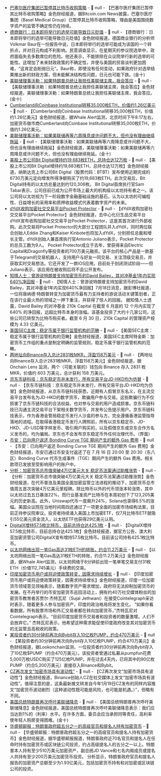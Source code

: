 - [巴塞尔医疗集团已暂停其比特币收购策略](https://x.com/BitcoinNewsCom/status/1946185434830188615) - 📰 null - 【巴塞尔医疗集团已暂停其比特币收购策略】金色财经报道，据Bitcoin.com News披露，巴塞尔医疗集团（Basel Medical Group）已暂停其比特币收购策略，理由是美国围绕数字资产的监管不确定性仍在持续。
- [德商银行：日本即将举行的选举可能导致日元贬值]() - 📰 null - 【德商银行：日本即将举行的选举可能导致日元贬值】金色财经报道，德国商业银行的分析师Volkmar Baur在一份报告中说，日本即将举行的选举可能成为该国的一个转折点，并对日元构成不利影响。民意调查显示，在星期天的参议院选举中，政府面临失去多数席位的危险。他还表示，不能排除在众议院举行新的选举的可能性。这增加了未来财政政策的不确定性，并使与美国的贸易谈判更加困难，“这肯定会削弱日元”。Baur称，即使没有任何变动，如果政府针对选举结果推出新的财政方案，但未能解决结构性问题，日元也可能下跌。(金十)
- [美联储理事沃勒：如果特朗普总统让我担任美联储主席，我会答应]() - 📰 null - 【美联储理事沃勒：如果特朗普总统让我担任美联储主席，我会答应】金色财经报道，美联储理事沃勒：如果特朗普总统让我担任美联储主席，我会答应。(金十)
- [Cumberland向Coinbase Institutional转移35,000枚ETH，价值约1.26亿美元](https://x.com/whale_alert/status/1946182428281680298) - 📰 null - 【Cumberland向Coinbase Institutional转移35,000枚ETH，价值约1.26亿美元】金色财经报道，据Whale Alert监测，北京时间下午8:17左右，加密货币做市商Cumberland向Coinbase Institutional转移35,000枚ETH，价值约1.26亿美元。
- [美联储理事沃勒：如果美联储再等六周降息或许问题不大，但也没有理由继续拖延]() - 📰 null - 【美联储理事沃勒：如果美联储再等六周降息或许问题不大，但也没有理由继续拖延】金色财经报道，美联储理事沃勒：如果美联储再等六周降息或许问题不大，但也没有理由继续拖延。(金十)
- [美股上市公司Bit Digital增持约19,683枚ETH，总持仓达12万枚]() - 📰 null - 【美股上市公司Bit Digital增持约19,683枚ETH，总持仓达12万枚】金色财经报道，纳斯达克上市公司Bit Digital（股票代码：BTBT）宣布使用近期完成的6730万美元定向增发所得净额购买了约19,683枚ETH。此次交易后，Bit Digital持有的以太坊总量达到约120,306枚。 
Bit Digital首席执行官Sam Tabar表示，公司目前已成为公开市场上最大的机构级以太坊持有者之一。该公司将以太坊视为下一阶段数字金融基础设施的基石，认为以太坊的可编程性、日益增长的采用率和质押收益模式代表着数字资产的未来。
- [dYdX收购加密社交交易平台Pocket Protector](https://www.theblock.co/post/363232/dydx-acquires-pocket-protector-crypto-trading?utm_source=twitter&utm_medium=social) - 📰 null - 【dYdX收购加密社交交易平台Pocket Protector】金色财经报道，去中心化衍生品交易平台dYdX宣布收购加密社交交易平台Pocket Protector，这是其首次进行外部收购。此次交易将Pocket Protector的大部分工程团队并入dYdX，同时两位联合创始人Eddie Zhang和Kaiser Kinbote也将加入dYdX，分别担任总裁和增长主管。dYdX创始人兼首席执行官Antonio Juliano表示，Pocket Protector的总员工数为9人。 
Pocket Protector成立于去年，曾获得来自Electric Capital和Dragonfly等投资者的700万美元融资。该平台的核心产品是一款基于Telegram的交易机器人，支持用户与好友一同交易、关注顶级交易员，并获取实时交易想法。它还开发了一款iOS应用，目前处于封闭测试阶段——但Juliano表示，该应用在被收购后将不会公开发布。
- [知情人士：曾游说特朗普支持加密货币的David Bailey，其对冲基金1年内实现640%净回报](https://www.bloomberg.com/news/articles/2025-07-18/david-bailey-sold-trump-on-crypto-now-his-hedge-fund-is-up-640?utm_source=website&utm_medium=share&utm_campaign=copy) - 📰 null - 【知情人士：曾游说特朗普支持加密货币的David Bailey，其对冲基金1年内实现640%净回报】7月18日消息，据彭博社报道，一位将唐纳德·特朗普转变为加密货币最有力支持者的游说活动关键策划者，正在该行业最火热的领域之一押下重注，并获得了惊人的回报。 
据知情人士透露，David Bailey 的对冲基金 210k Capital 在截至 6 月底的 12 个月内实现了 640% 的净回报，远超比特币本身的涨幅。该基金投资了大约十几家公司，这些公司已转型为比特币购买者。截至 6 月 30 日，210k Capital 的管理资产规模为 4.33 亿美元。
- [美国SEC主席：稳定币属于银行监管机构的范畴]() - 📰 null - 【美国SEC主席：稳定币属于银行监管机构的范畴】金色财经报道，美国SEC主席阿特金斯：加密货币工作组的重点是制定明确的监管规则，稳定币属于银行监管机构的范畴。
- [两地址向Binance存入总计2831枚MKR，浮盈158万美元]() - 📰 null - 【两地址向Binance存入总计2831枚MKR，浮盈158万美元】金色财经报道，据 Onchain Lens 监测，两个（可能关联的）钱包向 Binance 存入 2831 枚 MKR，价值约 603 万美元，总计获利 158 万美元。
- [京东币链科技：京东稳定币并未发行，所有交易平台JD-HKD均为仿冒]() - 📰 null - 【京东币链科技：京东稳定币并未发行，所有交易平台JD-HKD均为仿冒】金色财经报道，从京东币链科技获悉，近期有人假冒京东名义，在主流交易平台发布名为JD-HKD的数字货币，欺骗用户参与交易。这些欺骗行为不仅损害了京东币链科技的合法权益，也对参与交易的用户造成损害。京东币链科技已沟通主流交易平台下架相关数字货币，并发布公告提示用户。京东币链科技表示，作为香港金管局稳定币发行人沙盒的参与方，完全遵循香港监管指导落地的进程。在取得香港稳定币发行人牌照前，所有以京东稳定币、JD-HKD、JD-USD等字样发币、吸引用户购买的，以及假借京东或京东合作方名义发币的，均为骗局。京东也不会发布京东稳定币外任何治理代币。（界面）
- [币安：已向用户返还 Bonding Curve TGE 期间产生的额外 Gas 费用](https://x.com/1400391752368992260/status/1946168648202334558) - 📰 null - 【币安：已向用户返还 Bonding Curve TGE 期间产生的额外 Gas 费用】金色财经报道，币安已通过币安支付返还了在 7 月 16 日 20:00 至 20:30（东八区）Bonding Curve 代币生成事件（TGE）期间产生的额外 Gas 费用。相关款项已发放至受影响用户的账户中。
- [分析：加密货币总市值突破4万亿美元大关 稳定币法案通过助推涨势]() - 📰 null - 【分析：加密货币总市值突破4万亿美元大关 稳定币法案通过助推涨势】金色财经报道，在代币普涨及美国全面加密监管立法进程的推动下，加密货币总市值周五首次突破4万亿美元里程碑。除比特币以外的代币领涨本轮涨势，其中以太坊过去五日暴涨22%，而行业基准资产比特币在本周初创下了123,205美元的历史新高。此外，Uniswap代币一度飙升24%，Solana也录得6.5%的涨幅。美国众议院在当地时间周四还通过了一项更全面的加密市场结构法案，目前正待参议院审议。投资者持续涌入美国上市加密ETF，仅7月比特币ETF就吸引55亿美元资金流入，以太坊ETF也获得29亿美元认购。
- [DigitalX增持57.5枚比特币，目前总持仓达425.1枚](https://x.com/DigitalXLtd/status/1946026537775673613) - 📰 null - 【DigitalX增持57.5枚比特币，目前总持仓达425.1枚】金色财经报道，据官方公告，澳大利亚加密资管公司DigitalX宣布增持57.5枚比特币。目前该公司持有425.1枚比特币。
- [以太坊网络出现一笔Gas高达31枚ETH的转账，约合11.2万美元](https://x.com/whale_alert/status/1946160366418833677) - 📰 null - 【以太坊网络出现一笔Gas高达31枚ETH的转账，约合11.2万美元】金色财经报道，据Whale Alert监测，以太坊网络于8分钟前出现一笔单笔交易支付31枚ETH（价值112,745美元）手续费的交易。
- [印度加密货币用户或将迫使政策转变，因需求持续增长](https://cointelegraph.com/news/india-crypto-users-policy-shift-sujal-jethwani) - 📰 null - 【印度加密货币用户或将迫使政策转变，因需求持续增长】金色财经报道，印度一位加密货币领域意见领袖表示，随着数字资产需求增加，政府将无法抑制加密货币的发展。在不丹举行的币安加密货币巡回活动上，拥有约40万社交媒体粉丝的加密货币教育者苏贾尔·杰特瓦尼（Sujal Jethwani）在接受Cointelegraph采访时表示，随着更多人参与加密资产，印度的政治格局将发生变化。 
“如果你看看数据，所有股票市场和外汇交易者都在转向加密货币，”杰特瓦尼对Cointelegraph表示。“目前印度加密货币交易者和投资者的数量激增。人们不会放弃它。” 
杰特瓦尼表示，他希望这种需求能促使印度政府改变其对加密货币的无监管且高税收的政策。
- [某投资者约30分钟前再次向Bybit存入10亿枚PUMP，约合470万美元](https://x.com/lookonchain/status/1946160773618946474) - 📰 null - 【某投资者约30分钟前再次向Bybit存入10亿枚PUMP，约合470万美元】金色财经报道，据Lookonchain监测，一位投资者约30分钟前再次向Bybit存入了10亿枚$PUMP（约合470万美元）。该投资者曾通过私募从pumpfun花费5,000万枚USDC购买了125亿枚PUMP，并在过去4天内，已将其中的90亿枚PUMP（约合5,200万美元）直接存入Binance和Bybit。
- [CZ再次发文“加密市场具有波动性”]() - 📰 null - 【CZ再次发文“加密市场具有波动性”】金色财经报道，Binance创始人CZ在社交媒体上发文“加密市场具有波动性”。值得注意的是，这条最新推文转发自今年1月19日CZ发布的同样内容推文“加密货币波动剧烈（这种波动性既可能是风险，也可能是机遇。）”，但略有不同。
- [美国总统特朗普再次呼吁美联储降息]() - 📰 null - 【美国总统特朗普再次呼吁美联储降息】金色财经报道，美国总统特朗普再次呼吁美联储降息表示：我们应当达到1%的（利率）水平。在许多方面，委员会应当承担同等责任，高利率使年轻人购房变得困难。(金十)
- [华盛顿邮报：特朗普政府超五分之一的高级官员和提名人持有加密货币](https://www.washingtonpost.com/politics/interactive/2025/trump-officials-cryptocurrency-holdings-bitcoin/) - 📰 null - 【华盛顿邮报：特朗普政府超五分之一的高级官员和提名人持有加密货币】金色财经报道，据华盛顿邮报报道，特朗普政府近70名官员和提名人在任命时持有加密货币或区块链公司投资，约占高级提名人的五分之一以上。特朗普本人持有至少510万美元加密资产，副总统JD Vance和七名内阁成员或提名人共持有至少200万美元加密货币投资。 
分析显示，特朗普政府官员和提名人报告的加密资产总额至少为1.93亿美元，包括加密货币持有和对加密或区块链公司的投资。
